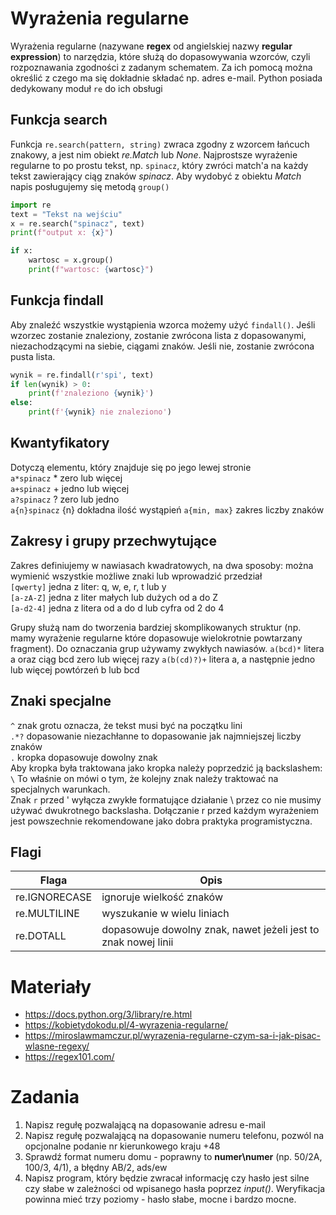 # Wyrażenia regularne
Wyrażenia regularne (nazywane **regex** od angielskiej nazwy **regular expression**) to narzędzia, które służą do dopasowywania wzorców, czyli rozpoznawania zgodności z zadanym schematem.  Za ich pomocą można określić z czego ma się dokładnie składać np. adres e-mail.
Python posiada dedykowany moduł ```re``` do ich obsługi

## Funkcja search
Funkcja ```re.search(pattern, string)``` zwraca zgodny z wzorcem łańcuch znakowy, a jest nim obiekt *re.Match* lub *None*.
Najprostsze wyrażenie regularne to po prostu tekst, np. ```spinacz```, który zwróci match'a na każdy tekst zawierający ciąg znaków *spinacz*. Aby wydobyć z obiektu *Match* napis posługujemy się metodą ```group()```
```python
import re
text = "Tekst na wejściu"
x = re.search("spinacz", text) 
print(f"output x: {x}")

if x:
    wartosc = x.group()
    print(f"wartosc: {wartosc}")
```

## Funkcja findall
Aby znaleźć wszystkie wystąpienia wzorca możemy użyć ```findall()```. Jeśli wzorzec zostanie znaleziony, zostanie zwrócona lista z dopasowanymi, niezachodzącymi na siebie, ciągami znaków. Jeśli nie, zostanie zwrócona pusta lista.

```python
wynik = re.findall(r'spi', text)
if len(wynik) > 0:
    print(f'znaleziono {wynik}')
else:
    print(f'{wynik} nie znaleziono')
```

## Kwantyfikatory
Dotyczą elementu, który znajduje się po jego lewej stronie  
```a*spinacz``` * zero lub więcej  
```a+spinacz``` + jedno lub więcej  
```a?spinacz``` ? zero lub jedno  
```a{n}spinacz``` {n} dokładna ilość wystąpień
```a{min, max}``` zakres liczby znaków

## Zakresy i grupy przechwytujące
Zakres definiujemy w nawiasach kwadratowych, na dwa sposoby: można wymienić wszystkie możliwe znaki lub wprowadzić przedział  
```[qwerty]``` jedna z liter: q, w, e, r, t lub y  
```[a-zA-Z]``` jedna z liter małych lub dużych od a do Z  
```[a-d2-4]``` jedna z litera od a do d lub cyfra od 2 do 4  

Grupy służą nam do tworzenia bardziej skomplikowanych struktur (np. mamy wyrażenie regularne które dopasowuje wielokrotnie powtarzany fragment). Do oznaczania grup używamy zwykłych nawiasów.
```a(bcd)*``` litera a oraz ciąg bcd zero lub więcej razy
```a(b(cd)?)+``` litera a, a następnie jedno lub więcej powtórzeń b lub bcd

## Znaki specjalne
```^``` znak grotu oznacza, że tekst musi być na początku lini  
```.*?``` dopasowanie niezachłanne to dopasowanie jak najmniejszej liczby znaków  
```.``` kropka dopasowuje dowolny znak  
Aby kropka była traktowana jako kropka należy poprzedzić ją backslashem: ```\``` To właśnie on mówi o tym, że kolejny znak należy traktować na specjalnych warunkach.  
Znak ```r``` przed ' wyłącza zwykłe formatujące działanie \ przez co nie musimy używać dwukrotnego backslasha. Dołączanie r przed każdym wyrażeniem jest powszechnie rekomendowane jako dobra praktyka programistyczna.

## Flagi
| Flaga         | Opis
| ------------- | ------------------------- |
| re.IGNORECASE | ignoruje wielkość znaków |
| re.MULTILINE  | wyszukanie w wielu liniach |
| re.DOTALL     | dopasowuje dowolny znak, nawet jeżeli jest to znak nowej linii |

# Materiały
* https://docs.python.org/3/library/re.html
* https://kobietydokodu.pl/4-wyrazenia-regularne/
* https://miroslawmamczur.pl/wyrazenia-regularne-czym-sa-i-jak-pisac-wlasne-regexy/
* https://regex101.com/

# Zadania
1. Napisz regułę pozwalającą na dopasowanie adresu e-mail
2. Napisz regułę pozwalającą na dopasowanie numeru telefonu, pozwól na opcjonalne podanie nr kierunkowego kraju +48
3. Sprawdź format numeru domu - poprawny to **numer\numer** (np. 50/2A, 100/3, 4/1), a błędny AB/2, ads/ew
4. Napisz program, który będzie zwracał informację czy hasło jest silne czy słabe w zależności od wpisanego hasła poprzez *input()*. Weryfikacja powinna mieć trzy poziomy - hasło słabe, mocne i bardzo mocne.